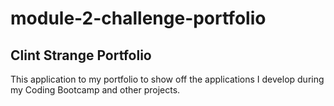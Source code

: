 # module-2-challenge-portfolio

## Clint Strange Portfolio

This application to my portfolio to show off the applications I develop during my Coding Bootcamp and other projects.
